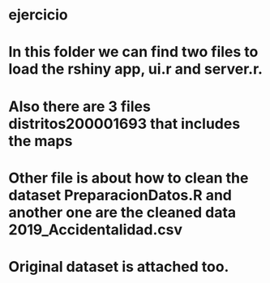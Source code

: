# ejercicio
# In this folder we can find two files to load the rshiny app, ui.r and server.r.
# Also there are 3 files distritos200001693 that includes the maps 
# Other file is about how to clean the dataset PreparacionDatos.R and another one are the cleaned data 2019_Accidentalidad.csv
# Original dataset is attached too.
